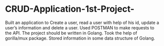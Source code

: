 # CRUD-Application-1st-Project-
Built an application to Create a user, read a user with help of his id, update a user’s information and delete a user. Used POSTMAN to make requests to the  API. The project should be written in Golang. Took the help of gorilla/mux package. Stored information in some data structure of Golang. 
